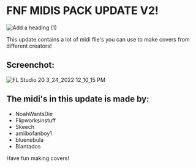 # FNF MIDIS PACK UPDATE V2!

![Add a heading (1)](https://user-images.githubusercontent.com/93661920/160127125-b62e8af1-fd8e-43e5-a2a5-cd380e621d70.png)


This update contains a lot of midi file's you can use to make covers from different creators!

## Screenchot:
![FL Studio 20 3_24_2022 12_10_15 PM](https://user-images.githubusercontent.com/93661920/159847231-f6de2b83-952b-48cb-80e5-4b3fdf71a46f.png)


## The midi's in this update is made by:

* NoahWantsDie
* Flipworksinstuff
* Skeech
* amiibofanboy1
* bluenebula
* Blantados

Have fun making covers!
